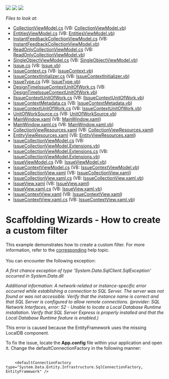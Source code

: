 <!-- default badges list -->
![](https://img.shields.io/endpoint?url=https://codecentral.devexpress.com/api/v1/VersionRange/128659284/16.2.3%2B)
[![](https://img.shields.io/badge/Open_in_DevExpress_Support_Center-FF7200?style=flat-square&logo=DevExpress&logoColor=white)](https://supportcenter.devexpress.com/ticket/details/T111346)
[![](https://img.shields.io/badge/📖_How_to_use_DevExpress_Examples-e9f6fc?style=flat-square)](https://docs.devexpress.com/GeneralInformation/403183)
<!-- default badges end -->
<!-- default file list -->
*Files to look at*:

* [CollectionViewModel.cs](./CS/Scaffolding.CustomFilter/Common/CollectionViewModel.cs) (VB: [CollectionViewModel.vb](./VB/Scaffolding.CustomFilter/Common/CollectionViewModel.vb))
* [EntitiesViewModel.cs](./CS/Scaffolding.CustomFilter/Common/EntitiesViewModel.cs) (VB: [EntitiesViewModel.vb](./VB/Scaffolding.CustomFilter/Common/EntitiesViewModel.vb))
* [InstantFeedbackCollectionViewModel.cs](./CS/Scaffolding.CustomFilter/Common/InstantFeedbackCollectionViewModel.cs) (VB: [InstantFeedbackCollectionViewModel.vb](./VB/Scaffolding.CustomFilter/Common/InstantFeedbackCollectionViewModel.vb))
* [ReadOnlyCollectionViewModel.cs](./CS/Scaffolding.CustomFilter/Common/ReadOnlyCollectionViewModel.cs) (VB: [ReadOnlyCollectionViewModel.vb](./VB/Scaffolding.CustomFilter/Common/ReadOnlyCollectionViewModel.vb))
* [SingleObjectViewModel.cs](./CS/Scaffolding.CustomFilter/Common/SingleObjectViewModel.cs) (VB: [SingleObjectViewModel.vb](./VB/Scaffolding.CustomFilter/Common/SingleObjectViewModel.vb))
* [Issue.cs](./CS/Scaffolding.CustomFilter/Data/Issue.cs) (VB: [Issue.vb](./VB/Scaffolding.CustomFilter/Data/Issue.vb))
* [IssueContext.cs](./CS/Scaffolding.CustomFilter/Data/IssueContext.cs) (VB: [IssueContext.vb](./VB/Scaffolding.CustomFilter/Data/IssueContext.vb))
* [IssueContextInitializer.cs](./CS/Scaffolding.CustomFilter/Data/IssueContextInitializer.cs) (VB: [IssueContextInitializer.vb](./VB/Scaffolding.CustomFilter/Data/IssueContextInitializer.vb))
* [IssueType.cs](./CS/Scaffolding.CustomFilter/Data/IssueType.cs) (VB: [IssueType.vb](./VB/Scaffolding.CustomFilter/Data/IssueType.vb))
* [DesignTimeIssueContextUnitOfWork.cs](./CS/Scaffolding.CustomFilter/IssueContextDataModel/DesignTimeIssueContextUnitOfWork.cs) (VB: [DesignTimeIssueContextUnitOfWork.vb](./VB/Scaffolding.CustomFilter/IssueContextDataModel/DesignTimeIssueContextUnitOfWork.vb))
* [IIssueContextUnitOfWork.cs](./CS/Scaffolding.CustomFilter/IssueContextDataModel/IIssueContextUnitOfWork.cs) (VB: [IIssueContextUnitOfWork.vb](./VB/Scaffolding.CustomFilter/IssueContextDataModel/IIssueContextUnitOfWork.vb))
* [IssueContextMetadata.cs](./CS/Scaffolding.CustomFilter/IssueContextDataModel/IssueContextMetadata.cs) (VB: [IssueContextMetadata.vb](./VB/Scaffolding.CustomFilter/IssueContextDataModel/IssueContextMetadata.vb))
* [IssueContextUnitOfWork.cs](./CS/Scaffolding.CustomFilter/IssueContextDataModel/IssueContextUnitOfWork.cs) (VB: [IssueContextUnitOfWork.vb](./VB/Scaffolding.CustomFilter/IssueContextDataModel/IssueContextUnitOfWork.vb))
* [UnitOfWorkSource.cs](./CS/Scaffolding.CustomFilter/IssueContextDataModel/UnitOfWorkSource.cs) (VB: [UnitOfWorkSource.vb](./VB/Scaffolding.CustomFilter/IssueContextDataModel/UnitOfWorkSource.vb))
* [MainWindow.xaml](./CS/Scaffolding.CustomFilter/MainWindow.xaml) (VB: [MainWindow.xaml](./VB/Scaffolding.CustomFilter/MainWindow.xaml))
* [MainWindow.xaml.cs](./CS/Scaffolding.CustomFilter/MainWindow.xaml.cs) (VB: [MainWindow.xaml.vb](./VB/Scaffolding.CustomFilter/MainWindow.xaml.vb))
* [CollectionViewResources.xaml](./CS/Scaffolding.CustomFilter/Resources/CollectionViewResources.xaml) (VB: [CollectionViewResources.xaml](./VB/Scaffolding.CustomFilter/Resources/CollectionViewResources.xaml))
* [EntityViewResources.xaml](./CS/Scaffolding.CustomFilter/Resources/EntityViewResources.xaml) (VB: [EntityViewResources.xaml](./VB/Scaffolding.CustomFilter/Resources/EntityViewResources.xaml))
* [IssueCollectionViewModel.cs](./CS/Scaffolding.CustomFilter/ViewModels/Issue/IssueCollectionViewModel.cs) (VB: [IssueCollectionViewModel.Extensions.vb](./VB/Scaffolding.CustomFilter/ViewModels/Issue/IssueCollectionViewModel.Extensions.vb))
* [IssueCollectionViewModel.Extensions.cs](./CS/Scaffolding.CustomFilter/ViewModels/Issue/IssueCollectionViewModel.Extensions.cs) (VB: [IssueCollectionViewModel.Extensions.vb](./VB/Scaffolding.CustomFilter/ViewModels/Issue/IssueCollectionViewModel.Extensions.vb))
* [IssueViewModel.cs](./CS/Scaffolding.CustomFilter/ViewModels/Issue/IssueViewModel.cs) (VB: [IssueViewModel.vb](./VB/Scaffolding.CustomFilter/ViewModels/Issue/IssueViewModel.vb))
* [IssueContextViewModel.cs](./CS/Scaffolding.CustomFilter/ViewModels/IssueContextViewModel.cs) (VB: [IssueContextViewModel.vb](./VB/Scaffolding.CustomFilter/ViewModels/IssueContextViewModel.vb))
* [IssueCollectionView.xaml](./CS/Scaffolding.CustomFilter/Views/Issue/IssueCollectionView.xaml) (VB: [IssueCollectionView.xaml](./VB/Scaffolding.CustomFilter/Views/Issue/IssueCollectionView.xaml))
* [IssueCollectionView.xaml.cs](./CS/Scaffolding.CustomFilter/Views/Issue/IssueCollectionView.xaml.cs) (VB: [IssueCollectionView.xaml.vb](./VB/Scaffolding.CustomFilter/Views/Issue/IssueCollectionView.xaml.vb))
* [IssueView.xaml](./CS/Scaffolding.CustomFilter/Views/Issue/IssueView.xaml) (VB: [IssueView.xaml](./VB/Scaffolding.CustomFilter/Views/Issue/IssueView.xaml))
* [IssueView.xaml.cs](./CS/Scaffolding.CustomFilter/Views/Issue/IssueView.xaml.cs) (VB: [IssueView.xaml.vb](./VB/Scaffolding.CustomFilter/Views/Issue/IssueView.xaml.vb))
* [IssueContextView.xaml](./CS/Scaffolding.CustomFilter/Views/IssueContextView.xaml) (VB: [IssueContextView.xaml](./VB/Scaffolding.CustomFilter/Views/IssueContextView.xaml))
* [IssueContextView.xaml.cs](./CS/Scaffolding.CustomFilter/Views/IssueContextView.xaml.cs) (VB: [IssueContextView.xaml.vb](./VB/Scaffolding.CustomFilter/Views/IssueContextView.xaml.vb))
<!-- default file list end -->
# Scaffolding Wizards - How to create a custom filter


<p>This example demonstrates how to create a custom filter. For more information, refer to the <a href="https://documentation.devexpress.com/#WPF/CustomDocument17152">corresponding</a> help topic.<br /><br />You can encounter the following exception:</p>
<p><em>A first chance exception of type 'System.Data.SqlClient.SqlException' occurred in System.Data.dll</em></p>
<p><em>Additional information: A network-related or instance-specific error occurred while establishing a connection to SQL Server. The server was not found or was not accessible. Verify that the instance name is correct and that SQL Server is configured to allow remote connections. (provider: SQL Network Interfaces, error: 52 - Unable to locate a Local Database Runtime installation. Verify that SQL Server Express is properly installed and that the Local Database Runtime feature is enabled.)</em></p>
<p>This error is caused because the EntityFramework uses the missing LocalDB component.</p>
<p>To fix the issue, locate the <strong>App.config</strong> file within your application and open it. Change the defaultConnectionFactory in the following manner:<br /><br /></p>


```xaml
    <defaultConnectionFactory type="System.Data.Entity.Infrastructure.SqlConnectionFactory, EntityFramework" /> 

```



<br/>


